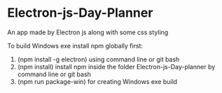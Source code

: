 # Electron-js-Day-Planner
An app made by Electron js along with some css styling



To build Windows exe install npm globally first:

1. (npm install -g electron) using command line or git bash
2. (npm install) install npm inside the folder Electron-js-Day-planner by command line or git bash
3. (npm run package-win) for creating Windows exe build 
